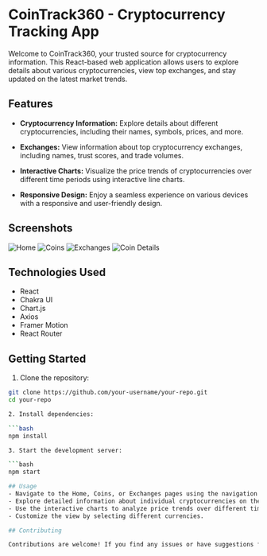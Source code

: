 # CoinTrack360 - Cryptocurrency Tracking App

Welcome to CoinTrack360, your trusted source for cryptocurrency information. This React-based web application allows users to explore details about various cryptocurrencies, view top exchanges, and stay updated on the latest market trends.



## Features

- **Cryptocurrency Information:** Explore details about different cryptocurrencies, including their names, symbols, prices, and more.

- **Exchanges:** View information about top cryptocurrency exchanges, including names, trust scores, and trade volumes.

- **Interactive Charts:** Visualize the price trends of cryptocurrencies over different time periods using interactive line charts.

- **Responsive Design:** Enjoy a seamless experience on various devices with a responsive and user-friendly design.

## Screenshots

![Home](![image](https://github.com/gauravmittal54/React-Crypto-App-CoinTrack360-/assets/61792468/d4c4a1d7-24f7-4603-80d1-d853d497c633)
)
![Coins](![image](https://github.com/gauravmittal54/React-Crypto-App-CoinTrack360-/assets/61792468/fb2cc5f2-a69f-435e-b47c-1d93220e4364)
)
![Exchanges](![image](https://github.com/gauravmittal54/React-Crypto-App-CoinTrack360-/assets/61792468/21d1ad56-ebec-4445-a1e2-f45facacc0d0)
)
![Coin Details](![image](https://github.com/gauravmittal54/React-Crypto-App-CoinTrack360-/assets/61792468/53c972c5-75b5-4c8b-bd3e-e8df1e1d85cf)
)

## Technologies Used

- React
- Chakra UI
- Chart.js
- Axios
- Framer Motion
- React Router

## Getting Started

1. Clone the repository:

```bash
git clone https://github.com/your-username/your-repo.git
cd your-repo

2. Install dependencies:

```bash
npm install

3. Start the development server:

```bash
npm start

## Usage
- Navigate to the Home, Coins, or Exchanges pages using the navigation bar.
- Explore detailed information about individual cryptocurrencies on the Coin Details page.
- Use the interactive charts to analyze price trends over different time periods.
- Customize the view by selecting different currencies.

## Contributing

Contributions are welcome! If you find any issues or have suggestions for improvements, feel free to open an issue or submit a pull request.




